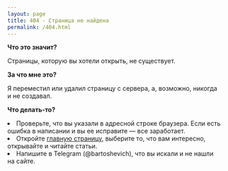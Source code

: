 ```yaml
---
layout: page
title: 404 - Страница не найдена
permalink: /404.html
---
```




**Что это значит?**
<p>Страницы, которую вы&nbsp;хотели открыть, не&nbsp;существует.</p>

 
**За что мне это?**
<p>Я&nbsp;переместил или удалил страницу с&nbsp;сервера, а, возможно, никогда и&nbsp;не&nbsp;создавал.</p>



**Что делать-то?**
<li>Проверьте, что вы&nbsp;указали в&nbsp;адресной строке браузера. Если есть ошибка в&nbsp;написании и&nbsp;вы&nbsp;ее&nbsp;исправите&nbsp;— все заработает.</li> <li>Откройте <a href="/" >главную страницу</a>, выберите&nbsp;то, что вам интересно, открывайте и&nbsp;читайте статьи.</li> <li>Напишите в&nbsp;Telegram (@bartoshevich), что вы&nbsp;искали и&nbsp;не&nbsp;нашли на&nbsp;сайте.</li>

